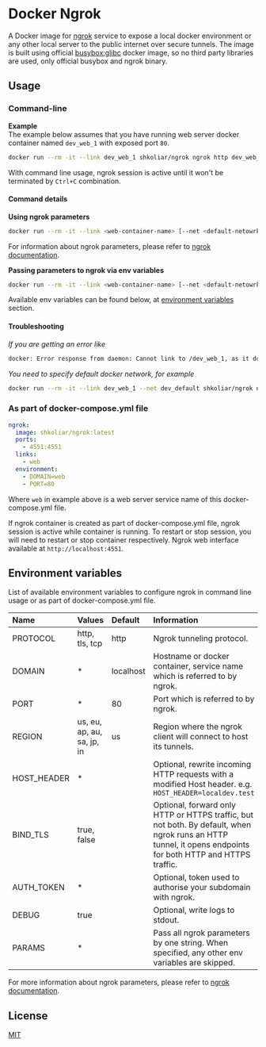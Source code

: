 # Docker Ngrok

A Docker image for [ngrok](https://ngrok.com) service to expose a local docker environment or any other local server to the public internet over secure tunnels. The image is built using official [busybox:glibc](https://hub.docker.com/_/busybox) docker image, so no third party libraries are used, only official busybox and ngrok binary.

## Usage

### Command-line

**Example**  
The example below assumes that you have running web server docker container named `dev_web_1` with exposed port `80`.

```bash
docker run --rm -it --link dev_web_1 shkoliar/ngrok ngrok http dev_web_1:80
```

With command line usage, ngrok session is active until it won't be terminated by `Ctrl+C` combination.

#### Command details

**Using ngrok parameters**

```bash
docker run --rm -it --link <web-container-name> [--net <default-netowrk-name>] shkoliar/ngrok ngrok <ngrok-parameters> <web-container-name>:<port>
```

For information about ngrok parameters, please refer to [ngrok documentation](https://ngrok.com/docs).

**Passing parameters to ngrok via env variables**

```bash
docker run --rm -it --link <web-container-name> [--net <default-netowrk-name>] --env DOMAIN=<web-container-name> --env PORT=<port> shkoliar/ngrok
```

Available env variables can be found below, at [environment variables](#environment-variables) section.

#### Troubleshooting

_If you are getting an error like_

```bash
docker: Error response from daemon: Cannot link to /dev_web_1, as it does not belong to the default network.
```

_You need to specify default docker network, for example_

```bash
docker run --rm -it --link dev_web_1 --net dev_default shkoliar/ngrok ngrok http dev_web_1:80
```

### As part of docker-compose.yml file

```yaml
ngrok:
  image: shkoliar/ngrok:latest
  ports:
    - 4551:4551
  links:
    - web
  environment:
    - DOMAIN=web
    - PORT=80
```

Where `web` in example above is a web server service name of this docker-compose.yml file.

If ngrok container is created as part of docker-compose.yml file, ngrok session is active while container is running. To restart or stop session, you will need to restart or stop container respectively.
Ngrok web interface available at `http://localhost:4551`.

## Environment variables

List of available environment variables to configure ngrok in command line usage or as part of docker-compose.yml file.

| Name        | Values                     | Default   | Information                                                                                                                                                 |
| :---------- | :------------------------- | :-------- | :---------------------------------------------------------------------------------------------------------------------------------------------------------- |
| PROTOCOL    | http, tls, tcp             | http      | Ngrok tunneling protocol.                                                                                                                                   |
| DOMAIN      | \*                         | localhost | Hostname or docker container, service name which is referred to by ngrok.                                                                                   |
| PORT        | \*                         | 80        | Port which is referred to by ngrok.                                                                                                                         |
| REGION      | us, eu, ap, au, sa, jp, in | us        | Region where the ngrok client will connect to host its tunnels.                                                                                             |
| HOST_HEADER | \*                         |           | Optional, rewrite incoming HTTP requests with a modified Host header. e.g. `HOST_HEADER=localdev.test`                                                      |
| BIND_TLS    | true, false                |           | Optional, forward only HTTP or HTTPS traffic, but not both. By default, when ngrok runs an HTTP tunnel, it opens endpoints for both HTTP and HTTPS traffic. |
| AUTH_TOKEN  | \*                         |           | Optional, token used to authorise your subdomain with ngrok.                                                                                                |
| DEBUG       | true                       |           | Optional, write logs to stdout.                                                                                                                             |
| PARAMS      | \*                         |           | Pass all ngrok parameters by one string. When specified, any other env variables are skipped.                                                               |

For more information about ngrok parameters, please refer to [ngrok documentation](https://ngrok.com/docs).

## License

[MIT](../../blob/master/LICENSE)
